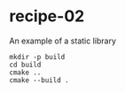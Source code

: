 # recipe-02

An example of a static library

```
mkdir -p build
cd build
cmake ..
cmake --build .
```